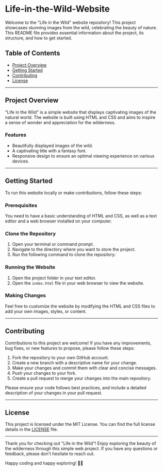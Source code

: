 # Life-in-the-Wild-Website



Welcome to the "Life in the Wild" website repository! This project showcases stunning images from the wild, celebrating the beauty of nature. This README file provides essential information about the project, its structure, and how to get started.

## Table of Contents
- [Project Overview](#project-overview)
- [Getting Started](#getting-started)
- [Contributing](#contributing)
- [License](#license)

---

## Project Overview

"Life in the Wild" is a simple website that displays captivating images of the natural world. The website is built using HTML and CSS and aims to inspire a sense of wonder and appreciation for the wilderness.

### Features
- Beautifully displayed images of the wild.
- A captivating title with a fantasy font.
- Responsive design to ensure an optimal viewing experience on various devices.

---

## Getting Started

To run this website locally or make contributions, follow these steps:

### Prerequisites

You need to have a basic understanding of HTML and CSS, as well as a text editor and a web browser installed on your computer.

### Clone the Repository

1. Open your terminal or command prompt.
2. Navigate to the directory where you want to store the project.
3. Run the following command to clone the repository:



### Running the Website

1. Open the project folder in your text editor.
2. Open the `index.html` file in your web browser to view the website.

### Making Changes

Feel free to customize the website by modifying the HTML and CSS files to add your own images, styles, or content.

---

## Contributing

Contributions to this project are welcome! If you have any improvements, bug fixes, or new features to propose, please follow these steps:

1. Fork the repository to your own GitHub account.
2. Create a new branch with a descriptive name for your change.
3. Make your changes and commit them with clear and concise messages.
4. Push your changes to your fork.
5. Create a pull request to merge your changes into the main repository.

Please ensure your code follows best practices, and include a detailed description of your changes in your pull request.

---

## License

This project is licensed under the MIT License. You can find the full license details in the [LICENSE](LICENSE) file.

---

Thank you for checking out "Life in the Wild"! Enjoy exploring the beauty of the wilderness through this simple web project. If you have any questions or feedback, please don't hesitate to reach out.

Happy coding and happy exploring! 🌿📸
